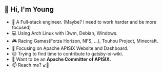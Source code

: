 ## 👋 Hi, I'm Young

* 🦸 A Full-stack engineer. (Maybe? I need to work harder and be more focused)
* 💻 Using Arch Linux with i3wm, Debian, Windows.
* 🎮 Racing Games(Forza Horizon, NFS, ...), Touhou Project, Minecraft.
* 🥰 Focusing on Apache APISIX Website and Dashboard.
* 😥 Trying to find time to contribute to gatsby-oi-wiki.
* 🚀 Want to be an **Apache Committer of APISIX.** 
* 📫 Reach me? ↙️👀
